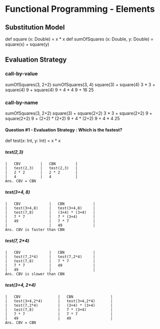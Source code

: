 # Functional Programming - Elements

## Substitution Model

def square (x: Double) = x * x
def sumOfSquares (x: Double, y: Double) = square(x) + square(y)

## Evaluation Strategy

### call-by-value
sumOfSquares(3, 2+2)
sumOfSquares(3, 4)
square(3) + square(4)
3 * 3 + square(4)
9 + square(4)
9 + 4 * 4
9 + 16
25


### call-by-name
sumOfSquares(3, 2+2)
square(3) + square(2+2)
3 * 3 + square(2+2)
9 + square(2+2)
9 + (2+2) * (2+2)
9 + 4 * (2+2)
9 + 4 * 4
25

#### Question #1 - Evaluation Strategy : Which is the fastest?
def test(x: Int, y: Int) = x * x

##### test(2,3)
	|	CBV			|	CBN			|
	|	test(2,3)	|	test(2,3)	|
	|	2 * 2		|	2 * 2		|
	|	4			|	4			|
	Ans. CBV = CBN

##### test(3+4, 8)
	|	CBV				|	CBN				|
	|	test(3+4,8)		|	test(3+4,8)		|
	|	test(7,8)		|	(3+4) * (3+4)	|
	|	7 * 7			|	7 * (3+4)		|
	|	49				|	7 * 7			|
	|					|	49				|
	Ans. CBV is faster than CBN
	
##### test(7, 2*4)
	|	CBV				|	CBN				|
	|	test(7,2*4)		|	test(7,2*4)		|
	|	test(7,8)		|	7 * 7			|
	|	7 * 7			|	49				|
	|	49				|					|
	Ans. CBV is slower than CBN

##### test(3+4, 2*4)
	|	CBV					|	CBN					|
	|	test(3+4,2*4)		|	test(3+4,2*4)		|
	|	test(7,2*4)			|	(3+4) * (3+4)		|
	|	test(7,8)			|	7 * (3+4)			|
	|	7 * 7				|	7 * 7				|
	|	49					|	49					|
	Ans. CBV = CBN	



<!--stackedit_data:
eyJoaXN0b3J5IjpbLTY3NjUxODE4MywzMTUxOTMwMTVdfQ==
-->